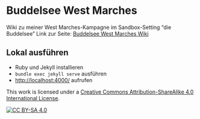 # Buddelsee West Marches
Wiki zu meiner West Marches-Kampagne im Sandbox-Setting “die Buddelsee”
Link zur Seite: [Buddelsee West Marches Wiki](https://callithrocksfall.github.io/BuddelseeWestMarches/)

## Lokal ausführen
- Ruby und Jekyll installieren
- `bundle exec jekyll serve` ausführen
- [http://localhost:4000/](http://localhost:4000/) aufrufen









This work is licensed under a
[Creative Commons Attribution-ShareAlike 4.0 International License][cc-by-sa].

[![CC BY-SA 4.0][cc-by-sa-image]][cc-by-sa]

[cc-by-sa]: http://creativecommons.org/licenses/by-sa/4.0/
[cc-by-sa-image]: https://licensebuttons.net/l/by-sa/4.0/88x31.png
[cc-by-sa-shield]: https://img.shields.io/badge/License-CC%20BY--SA%204.0-lightgrey.svg
